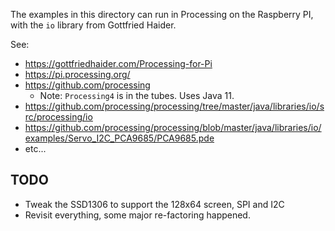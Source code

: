 The examples in this directory can run in Processing on the Raspberry PI, with the `io` library
from Gottfried Haider.

See:
- <https://gottfriedhaider.com/Processing-for-Pi>
- <https://pi.processing.org/>
- <https://github.com/processing>
    - Note: `Processing4` is in the tubes. Uses Java 11.
- <https://github.com/processing/processing/tree/master/java/libraries/io/src/processing/io>   
- <https://github.com/processing/processing/blob/master/java/libraries/io/examples/Servo_I2C_PCA9685/PCA9685.pde> 
- etc...

## TODO
- Tweak the SSD1306 to support the 128x64 screen, SPI and I2C
- Revisit everything, some major re-factoring happened.
